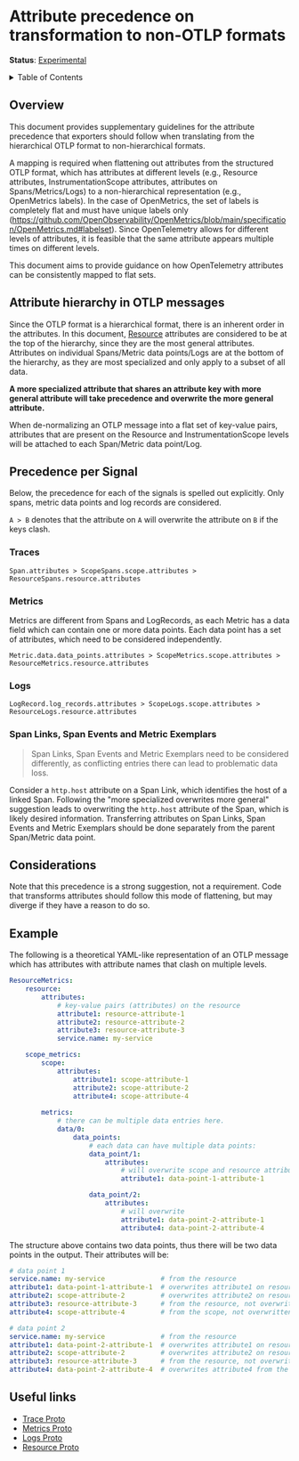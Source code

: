 # Attribute precedence on transformation to non-OTLP formats

**Status**: [Experimental](../document-status.md)

<details>
<summary>Table of Contents</summary>

<!-- toc -->

- [Overview](#overview)
- [Attribute hierarchy in OTLP messages](#attribute-hierarchy-in-otlp-messages)
- [Precedence per Signal](#precedence-per-signal)
  - [Traces](#traces)
  - [Metrics](#metrics)
  - [Logs](#logs)
  - [Span Links, Span Events and Metric Exemplars](#span-links-span-events-and-metric-exemplars)
- [Considerations](#considerations)
- [Example](#example)
- [Useful links](#useful-links)

<!-- tocstop -->

</details>

## Overview

This document provides supplementary guidelines for the attribute precedence 
that exporters should follow when translating from the hierarchical OTLP format
to non-hierarchical formats.

A mapping is required when flattening out attributes from the structured OTLP
format, which has attributes at different levels (e.g., Resource attributes, 
InstrumentationScope attributes, attributes on Spans/Metrics/Logs) to a
non-hierarchical representation (e.g., OpenMetrics labels).
In the case of OpenMetrics, the set of labels is completely flat and must have 
unique labels only 
(https://github.com/OpenObservability/OpenMetrics/blob/main/specification/OpenMetrics.md#labelset).
Since OpenTelemetry allows for different levels of attributes, it is feasible
that the same attribute appears multiple times on different levels.

This document aims to provide guidance on how OpenTelemetry attributes can be 
consistently mapped to flat sets.

## Attribute hierarchy in OTLP messages

Since the OTLP format is a hierarchical format, there is an inherent order in 
the attributes.
In this document, 
[Resource](https://github.com/open-telemetry/opentelemetry-specification/blob/main/specification/resource/sdk.md)
attributes are considered to be at the top of the hierarchy, since they are the
most general attributes. 
Attributes on individual Spans/Metric data points/Logs are at the bottom of the
hierarchy, as they are most specialized and only apply to a subset of all data.

**A more specialized attribute that shares an attribute key with more general
attribute will take precedence and overwrite the more general attribute.**

When de-normalizing an OTLP message into a flat set of key-value pairs,
attributes that are present on the Resource and InstrumentationScope levels will
be attached to each Span/Metric data point/Log.

## Precedence per Signal

Below, the precedence for each of the signals is spelled out explicitly.
Only spans, metric data points and log records are considered.

`A > B` denotes that the attribute on `A` will overwrite the attribute on `B`
if the keys clash.

### Traces

```
Span.attributes > ScopeSpans.scope.attributes > ResourceSpans.resource.attributes
```

### Metrics

Metrics are different from Spans and LogRecords, as each Metric has a data field
which can contain one or more data points.
Each data point has a set of attributes, which need to be considered 
independently.

```
Metric.data.data_points.attributes > ScopeMetrics.scope.attributes > ResourceMetrics.resource.attributes
```

### Logs

```
LogRecord.log_records.attributes > ScopeLogs.scope.attributes > ResourceLogs.resource.attributes
```

### Span Links, Span Events and Metric Exemplars

> Span Links, Span Events and Metric Exemplars need to be considered
> differently, as conflicting entries there can lead to problematic data loss.

Consider a `http.host` attribute on a Span Link, which identifies the host of a
linked Span.
Following the "more specialized overwrites more general" suggestion leads to
overwriting the `http.host` attribute of the Span, which is likely desired
information.
Transferring attributes on Span Links, Span Events and Metric Exemplars should
be done separately from the parent Span/Metric data point.

## Considerations

Note that this precedence is a strong suggestion, not a requirement.
Code that transforms attributes should follow this mode of flattening, but may 
diverge if they have a reason to do so. 

## Example

The following is a theoretical YAML-like representation of an OTLP message which
has attributes with attribute names that clash on multiple levels.

```yaml
ResourceMetrics:
    resource:
        attributes:
            # key-value pairs (attributes) on the resource
            attribute1: resource-attribute-1
            attribute2: resource-attribute-2
            attribute3: resource-attribute-3
            service.name: my-service

    scope_metrics:
        scope:
            attributes:
                attribute1: scope-attribute-1
                attribute2: scope-attribute-2
                attribute4: scope-attribute-4
        
        metrics:
            # there can be multiple data entries here.
            data/0:
                data_points:
                    # each data can have multiple data points:
                    data_point/1:
                        attributes: 
                            # will overwrite scope and resource attribute
                            attribute1: data-point-1-attribute-1

                    data_point/2:
                        attributes:
                            # will overwrite 
                            attribute1: data-point-2-attribute-1
                            attribute4: data-point-2-attribute-4
```

The structure above contains two data points, thus there will be two data points
in the output.
Their attributes will be:

```yaml
# data point 1
service.name: my-service              # from the resource
attribute1: data-point-1-attribute-1  # overwrites attribute1 on resource & scope
attribute2: scope-attribute-2         # overwrites attribute2 on resource
attribute3: resource-attribute-3      # from the resource, not overwritten
attribute4: scope-attribute-4         # from the scope, not overwritten

# data point 2
service.name: my-service              # from the resource
attribute1: data-point-2-attribute-1  # overwrites attribute1 on resource & scope
attribute2: scope-attribute-2         # overwrites attribute2 on resource
attribute3: resource-attribute-3      # from the resource, not overwritten
attribute4: data-point-2-attribute-4  # overwrites attribute4 from the scope
```

## Useful links

* [Trace Proto](https://github.com/open-telemetry/opentelemetry-proto/blob/main/opentelemetry/proto/trace/v1/trace.proto)
* [Metrics Proto](https://github.com/open-telemetry/opentelemetry-proto/blob/main/opentelemetry/proto/metrics/v1/metrics.proto)
* [Logs Proto](https://github.com/open-telemetry/opentelemetry-proto/blob/main/opentelemetry/proto/logs/v1/logs.proto)
* [Resource Proto](https://github.com/open-telemetry/opentelemetry-proto/blob/main/opentelemetry/proto/resource/v1/resource.proto)


